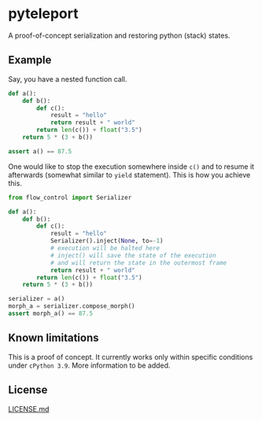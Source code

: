 pyteleport
==========

A proof-of-concept serialization and restoring python (stack) states.

Example
-------

Say, you have a nested function call.

```python
def a():
    def b():
        def c():
            result = "hello"
            return result + " world"
        return len(c()) + float("3.5")
    return 5 * (3 + b())

assert a() == 87.5
```

One would like to stop the execution somewhere inside `c()` and to resume it afterwards (somewhat similar to `yield` statement).
This is how you achieve this.

```python
from flow_control import Serializer

def a():
    def b():
        def c():
            result = "hello"
            Serializer().inject(None, to=-1)
            # execution will be halted here
            # inject() will save the state of the execution
            # and will return the state in the outermost frame
            return result + " world"
        return len(c()) + float("3.5")
    return 5 * (3 + b())

serializer = a()
morph_a = serializer.compose_morph()
assert morph_a() == 87.5
```

Known limitations
-----------------

This is a proof of concept.
It currently works only within specific conditions under `cPython 3.9`.
More information to be added.

License
-------

[LICENSE.md](LICENSE.md)

